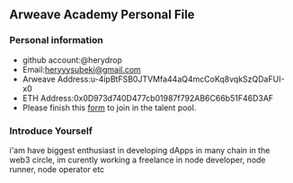## Arweave Academy Personal File

### Personal information

- github account:@herydrop
- Email:heryyysubeki@gmail.com 
- Arweave Address:u-4ipBtFSB0JTVMfa44aQ4mcCoKq8vqkSzQDaFUI-x0
- ETH Address:0x0D973d740D477cb01987f792AB6C66b51F46D3AF 
- Please finish this [form](https://docs.google.com/forms/d/e/1FAIpQLSfWA5fIIcBgmRppm3jNz5vmf9Mai_QMVil-2pO4r7YKn_Zhtw/viewform?usp=sf_link) to join in the talent pool.

### Introduce Yourself
 i'am have biggest enthusiast in developing dApps in many chain in the web3 circle, im curently working a freelance in node developer, node runner, node operator etc

